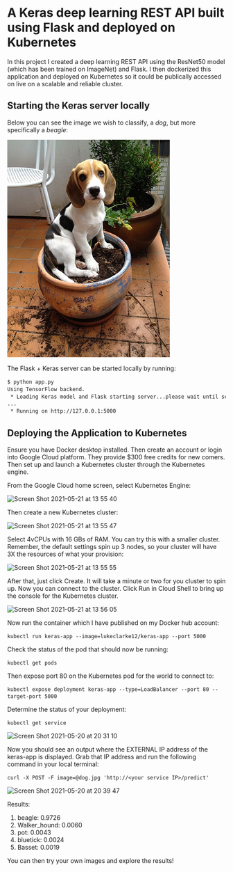 # A Keras deep learning REST API built using Flask and deployed on Kubernetes

In this project I created a deep learning REST API using the ResNet50 model (which has been trained on ImageNet) and Flask. I then dockerized this application and deployed on Kubernetes so it could be publically accessed on live on a scalable and reliable cluster.


## Starting the Keras server locally

Below you can see the image we wish to classify, a _dog_, but more specifically a _beagle_:

![dog](dog.jpg)

The Flask + Keras server can be started locally by running:

```sh
$ python app.py 
Using TensorFlow backend.
 * Loading Keras model and Flask starting server...please wait until server has fully started
...
 * Running on http://127.0.0.1:5000
```

## Deploying the Application to Kubernetes

Ensure you have Docker desktop installed. Then create an account or login into Google Cloud platform. They provide $300 free credits for new comers. Then set up and launch a Kubernetes cluster through the Kubernetes engine. 

From the Google Cloud home screen, select Kubernetes Engine:


![Screen Shot 2021-05-21 at 13 55 40](https://user-images.githubusercontent.com/71552393/119133601-629a1000-ba3c-11eb-9d5f-90989fbb4401.png)


Then create a new Kubernetes cluster:


![Screen Shot 2021-05-21 at 13 55 47](https://user-images.githubusercontent.com/71552393/119133620-675ec400-ba3c-11eb-8a8d-2ae9434b286e.png)


Select 4vCPUs with 16 GBs of RAM. You can try this with a smaller cluster. Remember, the default settings spin up 3 nodes, so your cluster will have 3X the resources of what your provision:


![Screen Shot 2021-05-21 at 13 55 55](https://user-images.githubusercontent.com/71552393/119133633-6a59b480-ba3c-11eb-9944-804b59b4c877.png)


After that, just click Create. It will take a minute or two for you cluster to spin up. Now you can connect to the cluster. Click Run in Cloud Shell to bring up the console for the Kubernetes cluster.


![Screen Shot 2021-05-21 at 13 56 05](https://user-images.githubusercontent.com/71552393/119133639-6c237800-ba3c-11eb-80d4-79632dcc1741.png)


Now run the container which I have published on my Docker hub account:


```
kubectl run keras-app --image=lukeclarke12/keras-app --port 5000
```


Check the status of the pod that should now be running:


```
kubectl get pods
```


Then expose port 80 on the Kubernetes pod for the world to connect to:


```
kubectl expose deployment keras-app --type=LoadBalancer --port 80 --target-port 5000
```


Determine the status of your deployment:


```
kubectl get service
```


![Screen Shot 2021-05-20 at 20 31 10](https://user-images.githubusercontent.com/71552393/119035520-f376da00-b9af-11eb-8313-3f6fd37425ab.png)


Now you should see an output where the EXTERNAL IP address of the keras-app is displayed. Grab that IP address and run the following command in your local terminal:


```
curl -X POST -F image=@dog.jpg 'http://<your service IP>/predict'
```


![Screen Shot 2021-05-20 at 20 39 47](https://user-images.githubusercontent.com/71552393/119035537-f70a6100-b9af-11eb-8078-e2f46703a599.png)



Results: 
1. beagle: 0.9726
2. Walker_hound: 0.0060
3. pot: 0.0043
4. bluetick: 0.0024
5. Basset: 0.0019

You can then try your own images and explore the results!
